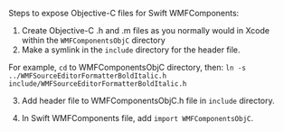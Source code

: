 Steps to expose Objective-C files for Swift WMFComponents:

1. Create Objective-C .h and .m files as you normally would in Xcode within the `WMFComponentsObjC` directory
2. Make a symlink in the `include` directory for the header file. 

For example, `cd` to WMFComponentsObjC directory, then: `ln -s ../WMFSourceEditorFormatterBoldItalic.h include/WMFSourceEditorFormatterBoldItalic.h` 

3. Add header file to WMFComponentsObjC.h file in `include` directory.

4. In Swift WMFComponents file, add `import WMFComponentsObjC`.
